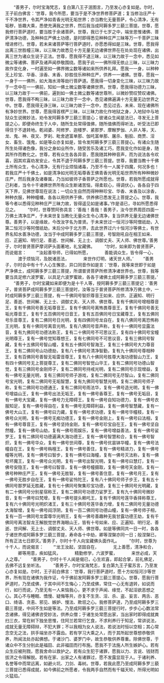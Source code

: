 <!-- { "loadSidebar": true } -->
　　“善男子，尔时宝海梵志，复白第八王子泯图言，乃至发心亦复如是。尔时，王子前白佛言：‘世尊，我今所愿，要当于是不净世界修菩萨道；复当修治庄严十千不净世界，令其严净如青香光明无垢世界；亦当教化无量菩萨，令心清净，无有垢秽，皆趣大乘，悉使充满我之世界，然后我当成阿耨多罗三藐三菩提。世尊，愿我修行菩萨道时，要当胜于余诸菩萨。世尊，我已于七岁之中，端坐思惟诸佛、菩萨清净功德，及种种庄严佛土功德，是时即得悉见种种庄严三昧等万一千菩萨三昧增进修行。世尊，若未来诸菩萨等行菩萨道时，亦愿悉得如是三昧。世尊，愿我得出离三世胜幢三昧，以三昧力故悉见十方无量无边诸佛世界在在处处现在诸佛，出离三世为诸众生说于正法。世尊，愿我得不退三昧，以三昧力故于一念中，悉见如微尘等诸佛、菩萨及诸声闻恭敬围绕。愿我于此一一佛所得无依止三昧，以三昧力故作变化身，一时遍至如一佛界微尘数等诸如来所供养礼拜。愿我一一身，以种种无上珍宝、华香、涂香、末香、妙胜伎乐种种庄严，供养一一诸佛。世尊，愿我一一身于一一佛所，如大海水渧等劫行菩萨道。愿我得一切身变化三昧，以三昧力故于一念中在一一佛前，知如一佛土微尘数等诸佛世界。世尊，愿我得功德力三昧，以三昧力故于一一佛前，遍到如一佛土微尘数等诸世尊所，以微妙赞叹赞叹诸佛。世尊，愿我得不眴三昧，以三昧力故于一念中，悉见诸佛遍满十方无量无边世界之中。世尊，愿我得无诤三昧，以三昧力故于一念中，悉见过去、未来、现在诸佛所有净妙世界。世尊，愿我得首楞严三昧，以三昧力故化作地狱之身，入地狱中与地狱众生说微妙法，劝令发阿耨多罗三藐三菩提心；彼诸众生闻是法已，寻发无上菩提之心，即便命终生于人中，随所生处常得值佛，随所值佛而得听法，听受法已即得住于不退转地。乾闼婆、阿修罗、迦楼罗、紧那罗、摩睺罗伽、人非人等，天、龙、鬼、神、夜叉、罗刹、毗舍遮富单那、伽吒富单那、屠杀、魁脍、商贾、淫女、畜生、饿鬼，如是等众亦复如是，皆令发阿耨多罗三藐三菩提心。有诸众生随所生处得诸色像，我分之身如业所作，随受苦乐及诸工巧，愿我变化作如是身，随其所作而教化之。世尊，若有众生各各异音，愿我随其种种音声，而为说法各令欢喜，因其欢喜劝发安止，令其不退于阿耨多罗三藐三菩提。世尊，我要当教十千佛土所有众生，令心清净，无有行业烦恼诸毒，乃至不令一人属于四魔，何况多也！若我庄严十千佛土，如是清净如光明无垢尊香王佛青香光明无垢世界所有种种微妙庄严，然后我身及诸眷属，乃当如彼师子香菩萨之所愿也。世尊，若我所愿成就得己利者，当令十千诸佛世界所有众生断诸苦恼，得柔软心，得调伏心，各各自于四天下界，见佛世尊现在说法；一切众生自然而得种种珍宝、华香、末香及以涂香，种种衣服，种种幢幡，各各以用供养于佛，供养佛已悉发无上菩提之心。世尊，我等今者以悉得见种种庄严三昧力故，皆得遥见如是诸事。’作是语已，寻如所愿悉得见之。
　　“尔时，世尊赞阿弥具言：‘善哉！善哉！善男子，汝今世界周匝四面一万佛土清净庄严，于未来世复当教化无量众生令心清净，复当供养无量无边诸佛世尊。善男子，以是缘故，今改汝字名为普贤。于未来世过一恒河沙等阿僧祇劫，入第二恒河沙等阿僧祇劫，末后分中于北方界，去此世界过六十恒河沙等佛土，有世界名知水善净功德，汝当于中成阿耨多罗三藐三菩提，号智刚吼自在相王如来、应、正遍知、明行足、善逝、世间解、无上士、调御丈夫、天人师、佛世尊。’善男子，尔时普贤菩萨摩诃萨头面著地，礼宝藏佛。
　　“尔时，如来即为普贤菩萨，而说偈言：
　　“‘汝起善导师，已得如所愿，
　　　善能调众生，皆令得一心，
　　　渡于烦恼河，及脱诸恶法，
　　　来世作灯明，诸天世人师。’
　　“善男子，尔时会中有十千人心生懈怠，异口同音作如是言：‘世尊，我等来世即于如是严净佛土，成阿耨多罗三藐三菩提，所谓普贤菩萨所修清净诸世界也。世尊，我等要当具足修六波罗蜜，以具足六波罗蜜故，各各于诸佛土成阿耨多罗三藐三菩提。’
　　“善男子，尔时宝藏如来即便为是十千人等，授阿耨多罗三藐三菩提记：‘善男子，普贤菩萨成阿耨多罗三藐三菩提时，汝等当于普贤菩萨所修清净万佛土中，一时成阿耨多罗三藐三菩提，有一千佛同号智炽尊音王如来、应供、正遍知、明行足、善逝、世间解、无上士、调御丈夫、天人师、佛世尊。复有千佛同号增相尊音王，复有千佛同号善无垢尊音王，复有千佛同号离怖畏尊音王，复有千佛同号善无垢光尊音王，复有千五百佛同号日音王，复有五百佛同号日宝藏尊王，复有五佛同号乐音尊王，复有二佛同号日光明，复有四佛同号龙自在，复有八佛同号离恐怖称王光明，复有十佛同号离音光明，复有八佛同号音声称，复有十一佛同号显露法音，复有九佛同号功德法称王，复有二十佛同号不可思议王，复有四十佛同号宝幢光明尊王，复有一佛号觉知尊想王，复有七佛同号不可思议音，复有三佛同号智藏，复有十五佛同号智山幢，复有五十佛同号智海王，复有三十佛同号大力尊音王，复有二佛同号山功德劫，复有八十佛同号清净智勤，复有九十佛同号尊相种王，复有百佛同号善智无垢雷音尊王，复有八十佛同号胜尊大海功德智山力王，复有四十佛同号无上菩提尊王，复有二佛同号智觉山华王，复有二佛同号功德山智觉，复有三佛同号金刚师子，复有二佛同号持戒光明，复有二佛同号示现增益，复有一佛号无量光明，复有三佛同号师子游戏，复有二佛同号无尽智山，复有二佛同号宝光明，复有二佛同号无垢智慧，复有九佛同号智慧光明，复有二佛同号师子称，复有二佛同号功德通王，复有二佛同号雨法华，复有一佛号造光明，复有一佛号增益山王，复有一佛号出法无垢王，复有一佛号香尊王，复有一佛号无垢目，复有一佛号大宝藏，复有一佛号力无障碍王，复有一佛号自知功德力，复有一佛号衣服知足，复有一佛号得自在，复有一佛号无障碍利益，复有一佛号智慧藏，复有一佛号大山王，复有一佛号曰力藏，复有一佛号求功德，复有一佛号华幢枝，复有一佛号众光明，复有一佛号无痴功德王，复有一佛号金刚上，复有一佛号曰法相，复有一佛号尊音王，复有一佛号坚持金刚，复有一佛号珍宝自在王，复有一佛号坚自然幢，复有一佛号山劫，复有一佛号雨娱乐，复有一佛号增益善法，复有一佛号娑罗王，复有二佛同号功德遍满大海功德王，复有一佛号智慧和合，复有一佛号智炽，复有一佛号华众，复有一佛号世间尊，复有一佛号优昙钵华幢，复有一佛号法幢自在王，复有一佛号栴檀王，复有一佛号善住，复有一佛号精进力，复有一佛号幢等光明，复有一佛号曰智步，复有一佛号曰海幢，复有一佛号灭法称，复有一佛号坏魔王，复有一佛号众光明，复有一佛号出智光明，复有一佛号曰慧灯，复有一佛号安隐王，复有一佛号曰智音，复有一佛号幢摄取，复有一佛号天金刚，复有一佛号种种庄严王，复有一佛号无胜智，复有一佛号善住意，复有一佛号月王，复有一佛号无胜步自在王，复有一佛号娑怜陀王，复有八十佛同号师子步王，复有五十佛同号那罗延无胜藏，复有七十佛同号聚集珍宝功德，复有三十佛同号光明藏，复有二十佛同号分别星宿称王，复有二佛同号功德力娑罗王，复有九十佛同号微妙音，复有一佛号曰梵增，复有一佛号提头赖吒王，复有千佛同号莲华香择称尊王，复有六十佛同号光明炽渚王，复有三十佛同号莲华香力增，复有二佛同号无量功德大海智增，复有一佛号阎浮阴，复有一百二佛同号功德山幢，复有一佛号师子相，复有一百一佛同号龙雷尊华光明王，复有一佛号善趣种无我甘露功德王劫，复有千佛同号离法智龙王解脱觉世界海眼山王，皆有十号如来、应、正遍知、明行足、善逝、世间解、无上士、调御丈夫、天人师、佛世尊。如是等佛同共一日一时，各各于诸世界成阿耨多罗三藐三菩提，寿命各十中劫，卿等涅槃亦同一日；般涅槃已，所有正法七日即灭。’善男子，尔时十千人向宝藏佛头面作礼。
　　“尔时，世尊为十千人，而说偈言：
　　“‘龙王汝起，坚固自在，
　　　无上善愿，清净和合，
　　　卿等用意，疾如猛风，
　　　精勤修学，六波罗蜜，
　　　来世必成，天人之尊。’
　　“善男子，尔时十千人闻是偈已，心生欢喜，即起合掌，前礼佛足，去佛不远复坐听法。
　　“善男子，尔时宝海梵志，复白第九王子蜜苏言，乃至发心亦复如是。尔时，王子前白佛言：‘世尊，我行菩萨道时，愿十方如恒河沙等世界，所有现在诸佛为我作证，今于佛前发阿耨多罗三藐三菩提心。世尊，愿我行菩萨道时，乃至成佛，于其中间不生悔心；乃至成佛，常住一心无有退转，如说而行，如行而说，乃至无有一人来恼我心，更不求于声闻、缘觉，不起淫欲恶想之心。其心不与睡眠、憍慢、疑悔等共，亦复不生贪、淫、杀、盗、妄言、两舌、恶口、绮语、贪恚、邪见、嫉妒、慢法、欺诳之心。我修菩萨道，乃至成阿耨多罗三藐三菩提，中间不生如是等法。乃至成阿耨多罗三藐三菩提行时，步步心心数法常念诸佛，得见诸佛咨受妙法，供养众僧；于诸生处常愿出家，当出家时即得成就粪扫三衣，常在树下独坐思惟，住阿兰若常行乞食，不求利养行于知足，常讲说法，成就无量无障碍辩，不犯大罪；不以我相为女人说法，若说法时恒以空相；其心常念空无之法，拱手端坐亦不露齿。若有学习大乘之人，而于其所起世尊想恭敬供养，所闻法处亦起佛想。于诸沙门、婆罗门中，故生恭敬供养尊重。除佛世尊，于诸众中不生分别此是福田、此非福田而行布施。愿我不于法施人所生嫉妒心。若有众生应被刑戮，愿我舍命以救护之。若有众生犯于诸罪，愿我以力、言说、钱财而拔济之令得解脱。若有在家、出家之人有诸罪过，愿不发露显现于人。于诸利养、名誉等中而常远离，如避火坑、刀剑、毒树。世尊，若我此愿乃至成阿耨多罗三藐三菩提已悉得成就，如今佛前之所愿者，令我两手自然而有千辐天轮，所得光明如火猛焰。’
